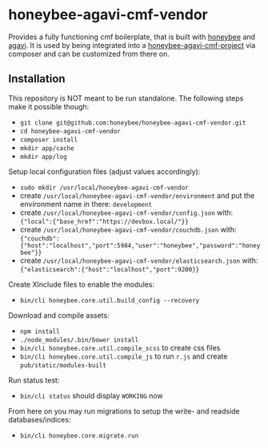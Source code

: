 # honeybee-agavi-cmf-vendor

Provides a fully functioning cmf boilerplate, that is built with [honeybee](https://github.com/honeybee/honeybee) and [agavi](https://github.com/agavi/agavi). It is used by being integrated into a [honeybee-agavi-cmf-project](https://github.com/honeybee/honeybee-agavi-cmf-project) via composer and can be customized from there on.

## Installation

This repository is NOT meant to be run standalone. The following steps make it possible though:

* ```git clone git@github.com:honeybee/honeybee-agavi-cmf-vendor.git```
* `cd honeybee-agavi-cmf-vendor`
* `composer install`
* `mkdir app/cache`
* `mkdir app/log`

Setup local configuration files (adjust values accordingly):

* `sudo mkdir /usr/local/honeybee-agavi-cmf-vendor`
* create `/usr/local/honeybee-agavi-cmf-vendor/environment` and put the environment name in there: `development`
* create `/usr/local/honeybee-agavi-cmf-vendor/config.json` with: ```{"local":{"base_href":"https://devbox.local/"}}```
* create `/usr/local/honeybee-agavi-cmf-vendor/couchdb.json` with: ```{"couchdb":{"host":"localhost","port":5984,"user":"honeybee","password":"honeybee"}}```
* create `/usr/local/honeybee-agavi-cmf-vendor/elasticsearch.json` with: ```{"elasticsearch":{"host":"localhost","port":9200}}```

Create XInclude files to enable the modules:

* ```bin/cli honeybee.core.util.build_config --recovery```

Download and compile assets:

* `npm install`
* ```./node_modules/.bin/bower install```
* ```bin/cli honeybee.core.util.compile_scss``` to create css files
* ```bin/cli honeybee.core.util.compile_js``` to run `r.js` and create `pub/static/modules-built`

Run status test:

* ```bin/cli status``` should display `WORKING` now

From here on you may run migrations to setup the write- and readside databases/indices:

* ```bin/cli honeybee.core.migrate.run```
